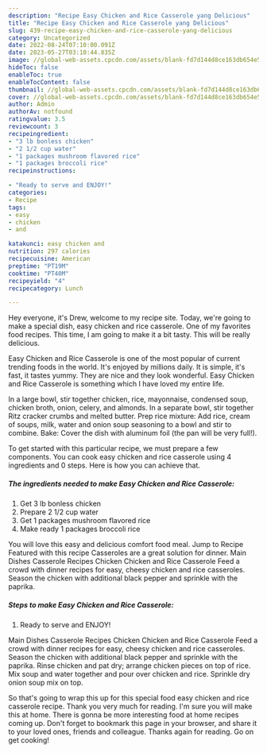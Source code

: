```yaml
---
description: "Recipe Easy Chicken and Rice Casserole yang Delicious"
title: "Recipe Easy Chicken and Rice Casserole yang Delicious"
slug: 439-recipe-easy-chicken-and-rice-casserole-yang-delicious
category: Uncategorized
date: 2022-08-24T07:10:00.091Z
date: 2023-05-27T03:10:44.835Z
image: //global-web-assets.cpcdn.com/assets/blank-fd7d144d8ce163db654e5a02c40b08a2775adb7897d16e4062681dc7e1b2800f.png
hideToc: false
enableToc: true
enableTocContent: false
thumbnail: //global-web-assets.cpcdn.com/assets/blank-fd7d144d8ce163db654e5a02c40b08a2775adb7897d16e4062681dc7e1b2800f.png
cover: //global-web-assets.cpcdn.com/assets/blank-fd7d144d8ce163db654e5a02c40b08a2775adb7897d16e4062681dc7e1b2800f.png
author: Admin
authorAv: notfound
ratingvalue: 3.5
reviewcount: 3
recipeingredient:
- "3 lb bonless chicken"
- "2 1/2 cup water"
- "1 packages mushroom flavored rice"
- "1 packages broccoli rice"
recipeinstructions:

- "Ready to serve and ENJOY!"
categories:
- Recipe
tags:
- easy
- chicken
- and

katakunci: easy chicken and 
nutrition: 297 calories
recipecuisine: American
preptime: "PT19M"
cooktime: "PT40M"
recipeyield: "4"
recipecategory: Lunch

---
```



Hey everyone, it's Drew, welcome to my recipe site. Today, we're going to make a special dish, easy chicken and rice casserole. One of my favorites food recipes. This time, I am going to make it a bit tasty. This will be really delicious.

Easy Chicken and Rice Casserole is one of the most popular of current trending foods in the world. It's enjoyed by millions daily. It is simple, it's fast, it tastes yummy. They are nice and they look wonderful. Easy Chicken and Rice Casserole is something which I have loved my entire life.

In a large bowl, stir together chicken, rice, mayonnaise, condensed soup, chicken broth, onion, celery, and almonds. In a separate bowl, stir together Ritz cracker crumbs and melted butter. Prep rice mixture: Add rice, cream of soups, milk, water and onion soup seasoning to a bowl and stir to combine. Bake: Cover the dish with aluminum foil (the pan will be very full!).


To get started with this particular recipe, we must prepare a few components. You can cook easy chicken and rice casserole using 4 ingredients and 0 steps. Here is how you can achieve that.

<!--inarticleads1-->

##### The ingredients needed to make Easy Chicken and Rice Casserole:

1. Get 3 lb bonless chicken
1. Prepare 2 1/2 cup water
1. Get 1 packages mushroom flavored rice
1. Make ready 1 packages broccoli rice


You will love this easy and delicious comfort food meal. Jump to Recipe Featured with this recipe Casseroles are a great solution for dinner. Main Dishes Casserole Recipes Chicken Chicken and Rice Casserole Feed a crowd with dinner recipes for easy, cheesy chicken and rice casseroles. Season the chicken with additional black pepper and sprinkle with the paprika. 

<!--inarticleads2-->

##### Steps to make Easy Chicken and Rice Casserole:


1. Ready to serve and ENJOY!

Main Dishes Casserole Recipes Chicken Chicken and Rice Casserole Feed a crowd with dinner recipes for easy, cheesy chicken and rice casseroles. Season the chicken with additional black pepper and sprinkle with the paprika. Rinse chicken and pat dry; arrange chicken pieces on top of rice. Mix soup and water together and pour over chicken and rice. Sprinkle dry onion soup mix on top. 

So that's going to wrap this up for this special food easy chicken and rice casserole recipe. Thank you very much for reading. I'm sure you will make this at home. There is gonna be more interesting food at home recipes coming up. Don't forget to bookmark this page in your browser, and share it to your loved ones, friends and colleague. Thanks again for reading. Go on get cooking!
